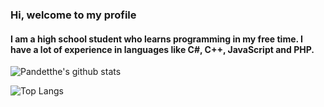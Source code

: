 ### Hi, welcome to my profile
#### I am a high school student who learns programming in my free time. I have a lot of experience in languages like C#, C++, JavaScript and PHP.

![Pandetthe's github stats](https://github-readme-stats.vercel.app/api?username=Pandetthe&show_icons=true&theme=radical)

![Top Langs](https://github-readme-stats.vercel.app/api/top-langs/?username=Pandetthe&langs_count=10&theme=radical&layout=compact)

